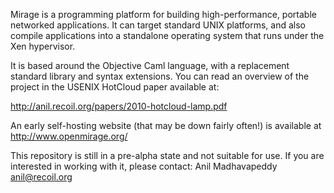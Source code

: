 Mirage is a programming platform for building high-performance, portable
networked applications.  It can target standard UNIX platforms, and also
compile applications into a standalone operating system that runs under
the Xen hypervisor.

It is based around the Objective Caml language, with a replacement
standard library and syntax extensions. You can read an overview of the
project in the USENIX HotCloud paper available at:

http://anil.recoil.org/papers/2010-hotcloud-lamp.pdf

An early self-hosting website (that may be down fairly often!) is
available at http://www.openmirage.org/

This repository is still in a pre-alpha state and not suitable for use. If
you are interested in working with it, please contact:
   Anil Madhavapeddy <anil@recoil.org>
